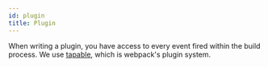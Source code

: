 ```yaml
---
id: plugin
title: Plugin
---
```


When writing a plugin, you have access to every event fired within the build process. We use [tapable](https://github.com/webpack/tapable), which is webpack's plugin system.
